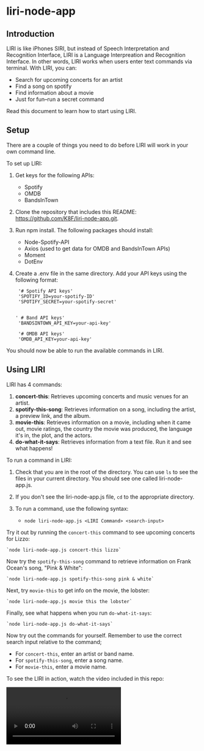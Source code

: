 # liri-node-app

## Introduction

LIRI is like iPhones SIRI, but instead of Speech Interpretation and Recognition Interface, LIRI is a Language Interpreation and Recognition Interface. In other words, LIRI works when users enter text commands via terminal. With LIRI, you can: 

* Search for upcoming concerts for an artist
* Find a song on spotify
* Find information about a movie
* Just for fun–run a secret command

Read this document to learn how to start using LIRI. 

## Setup

There are a couple of things you need to do before LIRI will work in your own command line. 

To set up LIRI: 

1. Get keys for the following APIs: 
    
    * Spotify
    * OMDB
    * BandsInTown
    
1. Clone the repository that includes this README: https://github.com/K8F/liri-node-app.git. 
1. Run npm install. The following packages should install: 

    * Node-Spotify-API
    * Axios (used to get data for OMDB and BandsInTown APIs)
    * Moment
    * DotEnv
    
1. Create a .env file in the same directory. Add your API keys using the following format: 

        '# Spotify API keys'
        'SPOTIFY_ID=your-spotify-ID'
        'SPOTIFY_SECRET=your-spotify-secret'
        

       ' # Band API keys'
        'BANDSINTOWN_API_KEY=your-api-key'

        '# OMDB API keys'
        'OMDB_API_KEY=your-api-key'
        
You should now be able to run the available commands in LIRI. 

## Using LIRI

LIRI has 4 commands: 

1. **concert-this**:  Retrieves upcoming concerts and music venues for an artist. 
1. **spotify-this-song**: Retrieves information on a song, including the artist, a preview link, and the album.
1. **movie-this**: Retrieves information on a movie, including when it came out, movie ratings, the country the movie was produced, the language it's in, the  plot, and the actors. 
1. **do-what-it-says**: Retrieves information from a text file. Run it and see what happens!

To run a command in LIRI: 
1. Check that you are in the root of the directory.  You can use `ls` to see the files in your current directory. You should see one called liri-node-app.js. 
2. If you don't see the liri-node-app.js file, `cd` to the appropriate directory.
3. To run a command, use the following syntax: 
    
    * `node liri-node-app.js <LIRI Command> <search-input>`
    
Try it out by running the `concert-this` command to see upcoming concerts for Lizzo: 

    `node liri-node-app.js concert-this lizzo`
 
Now try the `spotify-this-song` command to retrieve information on Frank Ocean's song, "Pink & White":

    `node liri-node-app.js spotify-this-song pink & white`

Next, try `movie-this` to get info on the movie, the lobster: 

    `node liri-node-app.js movie this the lobster`

Finally, see what happens when you run `do-what-it-says`:

    `node liri-node-app.js do-what-it-says`


Now try out the commands for yourself. Remember to use the correct search input relative to the command; 

* For `concert-this`, enter an artist or band name.
* For `spotify-this-song`, enter a song name.
* For `movie-this`, enter a movie name.

To see the LIRI in action, watch the video included in this repo: 

![LIRI Bot Movie](liri-node-movie.mov)




        

